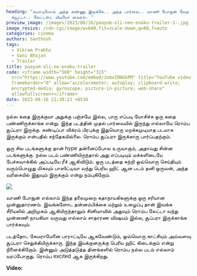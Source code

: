 ```yaml
---
heading: "ம்மாடியோவ் அந்த கண்ணு இருக்கே.. அந்த பார்வை.. வாணி போஜன் வேற
  க்யூட்டா.. லேட்டஸ்ட் வீடியோ வைரல். "
preview_image: /images/2023/06/16/paayum-oli-nee-enaku-trailer-1-.jpg
image_resize: /cdn-cgi/image/w=640,fit=scale-down,q=80,f=auto
categories: cinema
authors: Santhosh
tags:
  - Vikram Prabhu
  - Vani Bhojan
  - Trailer
title: paayum-oli-ne-enaku-trailer
code: <iframe width="560" height="315"
  src="https://www.youtube.com/embed/JomxZONGkPM" title="YouTube video player"
  frameborder="0" allow="accelerometer; autoplay; clipboard-write;
  encrypted-media; gyroscope; picture-in-picture; web-share"
  allowfullscreen></iframe>
date: 2023-06-16 21:30:23 +0530
---
```

நல்ல கதை இருக்குயா அதுக்கு பஞ்சமே இல்ல, பாரு எப்படி யோசிச்சு ஒரு கதை பண்ணிருக்காங்க என்று. இந்த படத்தின் முதல் பார்வையில் இருந்து எல்லாமே ரொம்ப சூப்பரா இருக்கு. கண்டிப்பா விக்ரம் பிரபுக்கு இதுவொரு மறக்கமுடியாத படமாக இருக்கும் என்பதில் சந்தேகமில்லை. ரொம்ப சூப்பரா இருக்காரு பார்ப்பதற்கும். 

ஒரு சில படங்களுக்கு தான் hype தன்னைப்போல உருவாகும், அதாவது சின்ன படங்களுக்கு. நல்ல படம் பண்ணியிருந்தால் அது எப்படியும் மக்களிடையே பேச்சுவாக்கில் அப்படியே ரீச் ஆகிவிடும். ஒரு படத்தை சுற்றி ஒவ்வொரு செய்தியும் வரும்பொழுது மிகவும் பாஸிட்டிவா வந்து பெரிய ஹிட் ஆன படம் தனி ஒருவன், அந்த வரிசையில் இதுவும் இருக்கும் என்று நம்புகிறோம். 

![](/images/2023/06/16/paayum-oli-nee-enaku-trailer-2-.jpg)

வாணி போஜன் எல்லாம் இந்த தலைமுறை கதாநாயகிகளுக்கு ஒரு சரியான முன்னுதாரணம். இவங்களோட தன்னம்பிக்கை மற்றும் உழைப்பு தான் இவங்க சீரியலில் அறிமுகம் ஆகியிருந்தாலும் சினிமாவில் அதுவும் ரொம்ப லேட்டா வந்து முன்னணி நாயகியா வருவது எல்லாம் சாதாரண விஷயம் இல்ல, சூப்பரா இருக்காங்க பார்க்கவும். 

படத்தோட கேமராமேனை பாராட்டியே ஆகவேண்டும், ஒவ்வொரு காட்சியும் அவ்வளவு சூப்பரா செதுக்கியிருக்காரு. இந்த இயக்குனருக்கு பெரிய ஹிட் கிடைக்கும் என்று நினைக்கிறோம். இன்னும் அடுத்தடுத்த தினங்களில் ரொம்ப நல்ல படம் எல்லாம் வரப்போகுது. ரொம்ப excited ஆக இருக்கிறது. 

**V﻿ideo:**